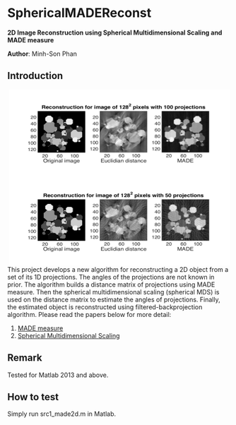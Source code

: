 # SphericalMADEReconst

**2D Image Reconstruction using Spherical Multidimensional Scaling and MADE measure**

**Author**: Minh-Son Phan

## Introduction


<img src="result/128px_100prjs.png" width="500" height="200" align="right" />
<img src="result/128px_50prjs.png" width="500" height="200" align="right" />

This project develops a new algorithm for reconstructing a 2D object from a set of its 1D projections. 
The angles of the projections are not known in prior.
The algorithm builds a distance matrix of projections using MADE measure. 
Then the spherical multidimensional scaling (spherical MDS) is used on the distance matrix to estimate the angles of projections.
Finally, the estimated object is reconstructed using filtered-backprojection algorithm.
Please read the papers below for more detail:

1. [MADE measure](http://ieeexplore.ieee.org/xpl/articleDetails.jsp?arnumber=7025348)
2. [Spherical Multidimensional Scaling](http://www.ncbi.nlm.nih.gov/pmc/articles/PMC2898708/)

## Remark 

Tested for Matlab 2013 and above.
 
## How to test

Simply run src1_made2d.m in Matlab.

